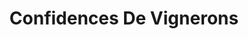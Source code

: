 ---
title: "Confidences De Vignerons"
url: /saint-valery-en-caux/confidences-de-vignerons/
shop: vin
---